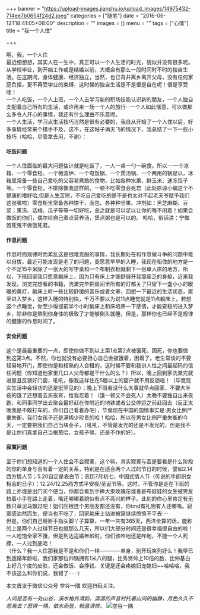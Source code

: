 +++
banner = "https://upload-images.jianshu.io/upload_images/14975432-714ee7b0654f24d2.jpeg"
categories = ["随笔"]
date = "2016-06-12T18:41:05+08:00"
description = ""
images = []
menu = ""
tags = ["心情"]
title = "我一个人住"

+++

<!--more-->
啊，我，一个人住	最近细想想，其实人在一生中，真正可以一个人生活的时光，貌似并没有很多呢。从学校毕业，到开始工作或是结婚以前，大概会有那么一段时间时不时的独自生活。在这期间，身体健康、经济独立，当然，也已背井离乡离开父母，没有任何家庭负担，更不再受学业的束缚，这时候的独自生活是不是很是自在呢！很是享受哇！	一个人吃饭，一个人上班，一个人去学习新的职场技能认识新的朋友，一个人独自支配着自己所有的生活，或许再来一场一个人的旅行···一个人如此惬意，可以做那么多令人开心的事情，我还有什么理由不乐意呢。	一个人生活，学习点生活技巧当然是很有必要的，我自从开始了一个人住以后，好多事情经常来个措手不及，这不，在这帖子满天飞的情况下，我总结了一下一些小技巧（哈哈，尽管拿去用，不谢）：	#### 吃饭问题
一个人住面临的最大问题估计就是吃饭了，一人一桌一勺一碗食。所以····一个冰箱、一个零食柜、一个微波炉、一个电饭锅、一个煲汤锅、一个两用的锅足以，冰箱里常备一些自己爱吃的又容易煮熟的食物，比如各种水果、鲜玉米、速冻饺子等。一个零食柜，不排除像我这样的，一顿不吃零食会死君（此处原谅小编这个不健康的嗜好哈,但是人生苦短，不吃自己爱吃的是不是也太对不起老天爷赋予我们这张嘴啦）零食柜里常备各种饼干、面包、各种种坚果、冲剂如：黑芝麻糊、豆浆；果冻、话梅、瓜子等等一切好吃，总之就是可以足以让你的嘴不闲着！如果会做饭的你们，偶尔给自己煮点营养汤，煲点粥也是可以的。哈哈，俗话讲：宁做饱死鬼不做饿死君。	#### 作息问题
作息时而规律时而紊乱这是很难克服的事情，我长期处在和作息做斗争的问题中难以自拔，最近可能发现是老了的问题，竟愿意早早的入睡，我现在租住的地方是一个不足15平米除了一张大的写字桌和一个布制衣柜就剩下一张单人床的地方，所以，下班回家我只愿意躺床上，因为只有床上才能舒展开我那疲乏的身躯，近来我发现，浏览完想看的书籍，洗漱完毕把房间里所有的灯都关了只留下一盏小小的暖暖的黄灯，躺床上听一些比较舒缓的音乐或者文章，回想一下最近的生活状态，直至进入梦乡，这样入睡的特别快，千万不要以为说11点睡觉就是11点躺床上，若想这个点睡觉，你至少得提前半个小时躺床上和床培养一下感情，才能安稳的进入梦乡，除非你是熬到你身体的极致了才能够倒头就睡，但是，那样你也已经不是规律的健康的作息时间了。	
#### 安全问题
这个是最最重要的一点，即使你做不到以上第1点第2点被饿死、困死，你也要做到这第3点。不然，你也就没有必要担心自己会被饿着，困着了。老生常谈的不要轻易地开门，即使你是和相熟的人合租的，这时候不要和我讲人性之间最起码的信任问题（你知道他家里几口人父母都是干什么的么？）所以，晚上回到家洗漱完就进屋且反锁好门窗，吼吼，像我这样住在5层以上的窗户就不用反锁啦！（毕竟现实生活中会轻功的还是挺罕见的）；晚上下班若没什么大事就早点回家，不要大半夜的饿了还想着去买夜宵，给我忍着！（饿一顿又不会死人）太晚不要独自出来夜跑，和同事同学出去聚会最好赶在你附近的地铁或者公交停运之前赶回去（反正太晚我是不敢打车的，你们自己看着办吧），毕竟现在中国的国情事实是:男女比例严重失衡，我们女孩子还是满稀少珍贵的哈！哈哈，所以在男女比例严重失衡的今天，一定要把我们自己当块金子，（吼吼，不管是发光的还是不发光的，但是我不是让你们真拿自己当根葱哈，女孩子嘛，还是不作的好）。
#### 寂寞问题	至于你们想知道的一个人住会不会寂寞，这个嘛，其实寂寞与否是要看是什么阶段的你的单身与否有着一定的关系，特别是在适合两个人过的节日的时候，譬如2.14西方情人节；5.20自定是表白节；农历7月初七，中国式情人节（传说的牛郎织女相会的日子）；12.24/12.25西方式平安夜/圣诞节等。这时，不管你是走在下班的路上亦或是出门买个便当，你都会看到手捧大束玫瑰花或者是布娃娃的女生被男友拉着小手在路上走着，嘴还嘟嘟着貌似有点不高兴的样子。此刻的你心里肯定有无数只草泥马飘过吧！姐们压根连个男朋友都还没有，你tmd有礼物有人还嘟嘴。寂寞感油然而生，便当也不吃了，回家躺床上钻进被窝继续愤愤不平去····	但是，你们自己掰掰手指头脚丫子算算，一年一共有365天，西洋全算的话，能称的上是两个人过得节日也就那么几天，所以们大部分时间还是很幸福很自由的啦！一人吃饱全家不饿，但是到达适婚年龄时，你们该咋地还是咋地，不能一个人死撑，一人过到底哈！	（什么？我一人住那我是不是和你们一样————单身，别开玩笑列好么！我早已到适婚年龄啦，我们家那位帅锅拥有1米八的腿，比秀贤帅上10倍的脸，比仲基白上好几个度的皮肤，还会做饭、会挣钱、关键是还会疼媳妇宠媳妇~~哈哈哈，我不该这么和你们说，我错了······）

本文首发于微信公众号 空谷一隅 欢迎扫码关注。	

*人间是否有一处山谷，溪水格外清韵，潺潺的声音衬托着山间的幽静，月色久久不愿离去？愿得一隅，依水而居，畅意清修。*
![空谷一隅](http://ww4.sinaimg.cn/small/d6429062gw1f5smtut5jaj2076076gm3.jpg)